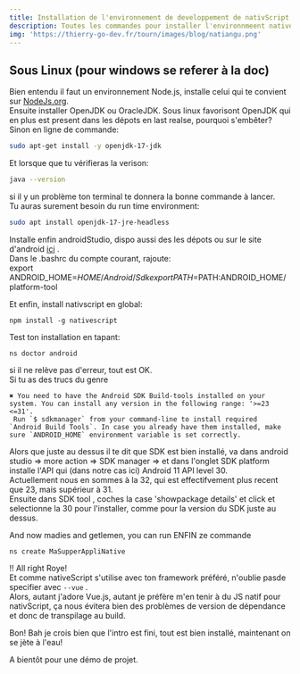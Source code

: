 ```yaml
---
title: Installation de l'environnement de developpement de nativScript.
description: Toutes les commandes pour installer l'environnmeent nativeScript.
img: 'https://thierry-go-dev.fr/tourn/images/blog/natiangu.png'
---
```

   
   
## Sous Linux (pour windows se referer à la doc)   
   
   
Bien entendu il faut un environnement Node.js, installe celui qui te convient sur [NodeJs.org](https://nodejs.org/fr/download/).   
Ensuite installer OpenJDK ou OracleJDK. Sous linux  favorisont OpenJDK qui en plus est present dans les dépots en last realse, pourquoi s'embêter?   
Sinon en ligne de commande:   
```bash
sudo apt-get install -y openjdk-17-jdk
```   
Et lorsque que tu vérifieras la verison:   
```bash
java --version
```   
si il y un problème ton terminal te donnera la bonne commande à lancer.   
Tu auras surement besoin du run time environment:   
```bash
sudo apt install openjdk-17-jre-headless
```   
   
   
Installe enfin androidStudio, dispo aussi des les dépots ou sur le site d'android [ici](https://developer.android.com/studio?gclid=EAIaIQobChMIj7a5wKif9QIVFdxRCh39Hge_EAAYASAAEgKeuPD_BwE&gclsrc=aw.ds) .   
Dans le .bashrc du compte courant, rajoute:   
export ANDROID_HOME=$HOME/Android/Sdk   
export PATH=$PATH:ANDROID_HOME/platform-tool   
   
Et enfin, install nativscript en global:
```
npm install -g nativescript
```   
   
Test ton installation en tapant:
```
ns doctor android
```   
si il ne relève pas d'erreur, tout est OK.   
Si tu as des trucs du genre
```console
✖ You need to have the Android SDK Build-tools installed on your system. You can install any version in the following range: '>=23 <=31'. 
 Run `$ sdkmanager` from your command-line to install required `Android Build Tools`. In case you already have them installed, make sure `ANDROID_HOME` environment variable is set correctly.
```   
Alors que juste au dessus il te dit que SDK est bien installé, va dans android studio => more action => SDK manager => et dans l'onglet SDK platform installe l'API qui (dans notre cas ici) Android 11 API level 30.   
Actuellement nous en sommes à la 32, qui est effectifvement plus recent que 23, mais supérieur à 31.   
Ensuite dans SDK tool , coches la case 'showpackage details' et click et selectionne la 30 pour l'installer, comme pour la version du SDK juste au dessus.   
   
And now madies and getlemen, you can run ENFIN ze commande
```
ns create MaSupperAppliNative
```   
!! All right Roye!   
Et comme nativeScript s'utilise avec ton framework préféré, n'oublie pasde specifier avec ```--vue``` .   
Alors, autant j'adore Vue.js, autant je préfère m'en tenir à du JS natif pour nativScript, ça nous évitera bien des problèmes de version de dépendance et donc de transpilage au build.   
   
Bon! Bah je crois bien que l'intro est fini, tout est bien installé, maintenant on se jète à l'eau!   
   
A bientôt pour une démo de projet.   
 





 


